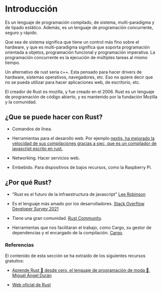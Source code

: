 # Introducción

Es un lenguaje de programación compilado, de sistema, multi-paradigma y de tipado estático. Además, es un lenguaje de programación concurrente, seguro y rápido.

Que sea de sistema significa que tiene un control más fino sobre el hardware, y que es multi-paradigma significa que soporta programación orientada a objetos, programación funcional y programación imperativa.
La programación concurrente es la ejecución de múltiples tareas al mismo tiempo.

Un alternativo de rust seria c++. Esta pensado para hacer drivers de hardware, sistemas operativos, navegadores, etc. Eso no quiere decir que no se pueda utilizar para hacer aplicaciones web, de escritorio, etc.

El creador de Rust es mozilla, y fue creado en el 2006. Rust es un lenguaje de programación de código abierto, y es mantenido por la fundación Mozilla y la comunidad.

## ¿Que se puede hacer con Rust?

- Comandos de línea.

- Herramientas para el desarollo web. Por ejemplo [nextjs, ha mejorado la velocidad de sus compilaciones gracias a swc, que es un compilador de javascript escrito en rust.](https://nextjs.org/blog/next-12#faster-builds-and-fast-refresh-with-rust-compiler)

- Networking. Hacer servicios web.

- Embebido. Para dispositivos de bajos recursos, como la Raspberry Pi.

## ¿Por qué Rust?

- "Rust es el futuro de la infraestructura de javascript" [Lee Robinson](https://leerob.io/blog/rust)

- Es el lenguaje más amado por los desarrolladores. [Stack Overflow Developer Survey 2021](https://insights.stackoverflow.com/survey/2021#technology-most-loved-dreaded-and-wanted)

- Tiene una gran comunidad. [Rust Community](https://www.rust-lang.org/community).

- Herramientas que nos facilitaran el trabajo, como Cargo, su gestor de dependencias y el encargado de la compilación. [Cargo](https://doc.rust-lang.org/cargo/).

### Referencias

El contenido de esta sección se ha extraído de los siguientes recursos gratuitos:

- [Aprende Rust 🦀 desde cero, el lenguaje de programación de moda 🚀, Miguel Ángel Durán](https://www.youtube.com/watch?v=WMeM7-JswKQ)

- [Web oficial de Rust](https://www.rust-lang.org/)
